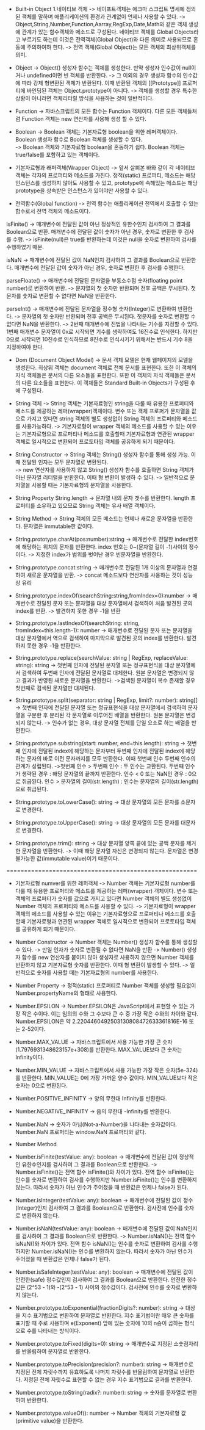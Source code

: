 * Built-in Object
1.네이티브 객체
-> 네이프트객체는 에크마 스크립트 명세에 정의된 객체를 말하며 애플리케이션의 환경과 관계없이 언제나 사용할 수 있다.
-> Object,String,Number,Function,Aarray,RegExp,Date,Math와 같은 객체 생성에 관계가 있는 함수객체와 메소드로 구성된다.
네이티브 객체를 Global Objects라고 부르기도 하는데 이것은 전역객체(Global Object)와 다른 의미로 사용되므로 혼동에 주의하여하 한다.
-> 전역 객체(Global Object)는 모든 객체의 최상위객체를 의미.

* Object
-> Object() 생성자 함수는 객체를 생성한다. 만약 생성자 인수값이 null이거나 undefined이면 빈 객체를 반환한다. 
-> 그 이외의 경우 생성자 함수의 인수값에 따라 강제 형변환된 객체가 반환된다. 이때 반환된 객체의 [[Prototype]] 프로퍼티에 바인딩된 객체는 Object.prototype이 아니다. 
-> 객체를 생성할 경우 특수한 상황이 아니라면 객체리터럴 방식을 사용하는 것이 일반적이다. 

* Function
-> 자바스크립트의 모든 함수는 Function 객체이다. 다른 모든 객체들처럼 Function 객체는 new 연산자를 사용해 생성 할 수 있다.

* Boolean
-> Boolean 객체는 기본자료형 boolean을 위한 레퍼객체이다. Boolean 생성자 함수로 Boolean 객체를 생성할 수 있다.  
-> Boolean 객체와 기본자료형 boolean을 혼동하기 쉽다. Boolean 객체는 true/false를 포함하고 있는 객체이다. 

* 기본자료형과 래퍼객체(Wrapper Object)
-> 앞서 살펴본 바와 같이 각 네이티브 객체는 각자의 프로퍼티와 메소드를 가진다. 정적(static) 프로퍼티, 메소드는 해당 인스턴스를 생성하지 않아도 사용할 수 있고, prototype에 속해있는 메소드는 해당 prototype을 상속받은 인스턴스가 있어야만 사용할 수 있다.

* 전역함수(Global function)
-> 전역 함수는 애플리케이션 전역에서 호출할 수 있는 함수로서 전역 객체의 메소드이다. 
 
 isFinite()
 -> 매개변수에 전달된 값이 아닌 정상적인 유한수인지 검사하여 그 결과를 Boolean으로 반환.
 매개변수에 전달된 값이 숫자가 아닌 경우, 숫자로 변환한 후 검사를 수행. 
 -> isFinite(null)은 true를 반환하는데 이것은 null을 숫자로 변환하여 검사를 수행하였기 때문.
 
 isNaN
 -> 매개변수에 전달된 값이 NaN인지 검사하여 그 결과를 Boolean으로 반환한다. 매개변수에 전달된 값이 숫자가 아닌 경우, 숫자로 변환한 후 검사를 수행한다. 

 parseFloate()
 -> 매개변수에 전달된 문자열을 부동소수점 숫자(floating point number)로 변환하여 반환.
 -> 문자열의 첫 숫자만 반환되며 전후 공백은 무시된다. 첫문자를 숫자로 변환할 수 없다면 NaN을 반환한다. 

 parseInt()
 -> 매개변수에 전달된 문자열을 정수형 숫자(Integer)로 변환하여 반환한다. 
 -> 문자열의 첫 숫자만 반환되며 전후 공백은 무시된다. 첫문자를 숫자로 변환할 수 없다면 NaN을 반환한다. 
 -> 2번째 매개변수에 진법을 나타내는 기수를 지정할 수 있다. 1번째 매개변수 문자열이 0x로 시작되면 기수를 생략하여도 16진수로 인식한다. 하지만 0으로 시작되면 10진수로 인식하므로 8진수로 인식시키기 위해서는 반드시 기수 8을 지정하여야 한다. 

 * Dom (Document Object Model)
 -> 문서 객체 모델은 현재 웹페이지의 모델을 생성한다. 최상위 객체는 document 객체로 전체 문서를 표현한다. 또한 이 객체의 자식 객체들은 문서의 다른 요소들을 표현한다. 또한 이 객체의 자식 객체들은 문서의 다른 요소들을 표현한다. 이 객체들은 Standard Built-in Objects가 구성된 후에 구성된다.

 * String 객체
 -> String 객체는 기본자료형인 string을 다룰 때 유용한 프로퍼티와 메소드를 제공하는 레퍼(wrapper)객체이다. 변수 또는 객체 프로퍼가 문자열을 값으로 가지고 있다면 string 객체의 별도 생성없이 String 객체의 프로퍼티와 메소드를 사용가능하다.
 -> 기본자료형이 wrapper 객체의 메소드를 사용할 수 있는 이유는 기본자료형으로 프로퍼티나 메소드를 호출할때 기본자료형과 연관된 wrapper 객체로 일시적으로 변환되어 프로토타입 객체를 공유하게 되기 때문이다. 

 * String Constructor
 -> String 객체는 String() 생성자 함수를 통해 생성 가능. 이때 전달된 인자는 모두 문자열로 변환된다.  
 -> new 연산자를 사용하지 않고 String() 생성자 함수를 호출하면 String 객체가 아닌 문자열 리터럴을 반환한다. 이때 형 변환이 발생하 수 있다. 
 -> 일반적으로 문자열을 사용할 때는 기본자료형의 문자열을 사용한다. 

 * String Property
 String.length
 -> 문자열 내의 문자 갯수를 반환한다. length 프로퍼티를 소유하고 있으므로 String 객체는 유사 배열 객체이다. 

 * String Method
 -> String 객체의 모든 메소드는 언제나 새로운 문자열을 반환한다. 문자열은 immutable한 값이다. 

 - String.prototype.charAt(pos:number):string
 -> 매개변수로 전달한 index번호에 해당하는 위치의 문자를 반환한다. index 번호는 0~(문자열 길이 -1)사이의 정수이다.
 -> 지정한 index가 범위를 벗어난 경우 빈문자열을 반환한다.

 - String.prototype.concat:string
 -> 매개변수로 전달된 1개 이상의 문자열과 연결하여 새로운 문자열을 반환. 
 -> concat 메소드보다 연산자를 사용하는 것이 성능 상 유리 

 - String.prototype.indexOf(searchString:string,fromIndex=0):number
 -> 매개변수로 전달된 문자 또는 문자열을 대상 문자열에서 검색하여 처음 발견된 곳의 index를 반환.
 -> 발견하지 못한 경우 -1을 반환

 - String.prototype.lastIndexOf(searchString: string, fromIndex=this.length-1): number
-> 매개변수로 전달된 문자 또는 문자열을 대상 문자열에서 역으로 검색하여 마지막으로 발견된 곳의 index를 반환한다. 발견하지 못한 경우 -1을 반환한다.

- String.prototype.replace(searchValue: string | RegExp, replaceValue: string): string
-> 첫번째 인자에 전달된 문자열 또는 정규표현식을 대상 문자열에서 검색하여 두번째 인자에 전달된 문자열로 대체한다. 원본 문자열은 변경되지 않고 결과가 반영된 새로운 문자열을 반환한다.
->검색된 문자열이 복수 존재할 경우 첫번째로 검색된 문자열만 대체된다.

- String.prototype.split(separator: string | RegExp, limit?: number): string[]
-> 첫번째 인자에 전달된 문자열 또는 정규표현식을 대상 문자열에서 검색하여 문자열을 구분한 후 분리된 각 문자열로 이루어진 배열을 반환한다. 원본 문자열은 변경되지 않는다.
-> 인수가 없는 경우, 대상 문자열 전체를 단일 요소로 하는 배열을 반환한다.

- String.prototype.substring(start: number, end=this.length): string
-> 첫번째 인자에 전달된 index에 해당하는 문자부터 두번째 인자에 전달된 index에 해당하는 문자의 바로 이전 문자까지를 모두 반환한다. 이때 첫번째 인수  두번째 인수의 관계가 성립된다.
->첫번째 인수 > 두번째 인수 : 두 인수는 교환된다.
두번째 인수가 생략된 경우 : 해당 문자열의 끝까지 반환한다.
인수 < 0 또는 NaN인 경우 : 0으로 취급된다.
인수 > 문자열의 길이(str.length) : 인수는 문자열의 길이(str.length)으로 취급된다.

- String.prototype.toLowerCase(): string
-> 대상 문자열의 모든 문자를 소문자로 변경한다.

- String.prototype.toUpperCase(): string
-> 대상 문자열의 모든 문자를 대문자로 변경한다.

- String.prototype.trim(): string
-> 대상 문자열 양쪽 끝에 있는 공백 문자를 제거한 문자열을 반환한다.
-> 이때 해당 문자열 자신은 변경되지 않는다. 문자열은 변경 불가능한 값(immutable value)이기 때문이다.

======================================================

* 기본자료형 numver를 위한 레퍼객체
->  Number 객체는 기본자료형 number를 다룰 때 유용한 프로퍼티와 메소드를 제공하는 레퍼(wrapper) 객체이다. 변수 또는 객체의 프로퍼티가 숫자를 값으로 가지고 있다면 Number 객체의 별도 생성없이 Number 객체의 프로퍼티와 메소드를 사용할 수 있다.
-> 기본자료형이 wrapper 객체의 메소드를 사용할 수 있는 이유는 기본자료형으로 프로퍼티나 메소드를 호출할때 기본자료형과 연관된 wrapper 객체로 일시적으로 변환되어 프로토타입 객체를 공유하게 되기 때문이다. 

- Number Constructor
-> Number 객체는 Number() 생성자 함수를 통해 생성할 수 있다. 
-> 만일 인자가 숫자로 변환될 수 없다면 NaN을 반환
-> Number() 생성자 함수를 new 연산자를 붙이지 않아 생성자로 사용하지 않으면 Number 객체를 반환하지 않고 기본자료형 숫자를 반환한다. 이때 형 변환이 발생할 수 있다.
-> 일반적으로 숫자를 사용할 때는 기본자료형의 number를 사용한다.

* Number Property
-> 정적(static) 프로퍼티로 Number 객체를 생성할 필요없이 Number.propertyName의 형태로 사용한다. 

- Number.EPSILON
-> Number.EPSILON은 JavaScript에서 표현할 수 있는 가장 작은 수이다. 이는 임의의 수와 그 수보다 큰 수 중 가장 작은 수와의 차이와 같다. Number.EPSILON은 약 2.2204460492503130808472633361816E-16 또는 2-52이다.

- Number.MAX_VALUE
-> 자바스크립트에서 사용 가능한 가장 큰 숫자(1.7976931348623157e+308)를 반환한다. MAX_VALUE보다 큰 숫자는 Infinity이다.

- Number.MIN_VALUE
-> 자바스크립트에서 사용 가능한 가장 작은 숫자(5e-324)를 반환한다. MIN_VALUE는 0에 가장 가까운 양수 값이다. MIN_VALUE보다 작은 숫자는 0으로 변환된다.

- Number.POSITIVE_INFINITY
-> 양의 무한대 Infinity를 반환한다.

- Number.NEGATIVE_INFINITY
-> 음의 무한대 -Infinity를 반환한다.

- Number.NaN
-> 숫자가 아님(Not-a-Number)을 나타내는 숫자값이다. Number.NaN 프로퍼티는 window.NaN 프로퍼티와 같다.

* Number Method

- Number.isFinite(testValue: any): boolean
-> 매개변수에 전달된 값이 정상적인 유한수인지를 검사하여 그 결과를 Boolean으로 반환한다.
-> Number.isFinite()는 전역 함수 isFinite()와 차이가 있다. 전역 함수 isFinite()는 인수를 숫자로 변환하여 검사를 수행하지만 Number.isFinite()는 인수를 변환하지 않는다. 따라서 숫자가 아닌 인수가 주어졌을 때 반환값은 언제나 false가 된다.

- Number.isInteger(testValue: any): boolean
-> 매개변수에 전달된 값이 정수(Integer)인지 검사하여 그 결과를 Boolean으로 반환한다. 검사전에 인수를 숫자로 변환하지 않는다.

- Number.isNaN(testValue: any): boolean
-> 매개변수에 전달된 값이 NaN인지를 검사하여 그 결과를 Boolean으로 반환한다.
-> Number.isNaN()는 전역 함수 isNaN()와 차이가 있다. 전역 함수 isNaN()는 인수를 숫자로 변환하여 검사를 수행하지만 Number.isNaN()는 인수를 변환하지 않는다. 따라서 숫자가 아닌 인수가 주어졌을 때 반환값은 언제나 false가 된다.

- Number.isSafeInteger(testValue: any): boolean
-> 매개변수에 전달된 값이 안전한(safe) 정수값인지 검사하여 그 결과를 Boolean으로 반환한다. 안전한 정수값은 (2^53 - 1)와 -(2^53 - 1) 사이의 정수값이다. 검사전에 인수를 숫자로 변환하지 않는다.

- Number.prototype.toExponential(fractionDigits?: number): string
-> 대상을 지수 표기법으로 변환하여 문자열로 반환한다. 지수 표기법이란 매우 큰 숫자를 표기할 때 주로 사용하며 e(Exponent) 앞에 있는 숫자에 10의 n승이 곱하는 형식으로 수를 나타내는 방식이다.

- Number.prototype.toFixed(digits=0): string
-> 매개변수로 지정된 소숫점자리를 반올림하여 문자열로 반환한다.

- Number.prototype.toPrecision(precision?: number): string
-> 매개변수로 지정된 전체 자릿수까지 유효하도록 나머지 자릿수를 반올림하여 문자열로 반환한다. 지정된 전체 자릿수로 표현할 수 없는 경우 지수 표기법으로 결과를 반환한다.

- Number.prototype.toString(radix?: number): string
-> 숫자를 문자열로 변환하여 반환한다.

- Number.prototype.valueOf(): number
-> Number 객체의 기본자료형 값(primitive value)을 반환한다.

